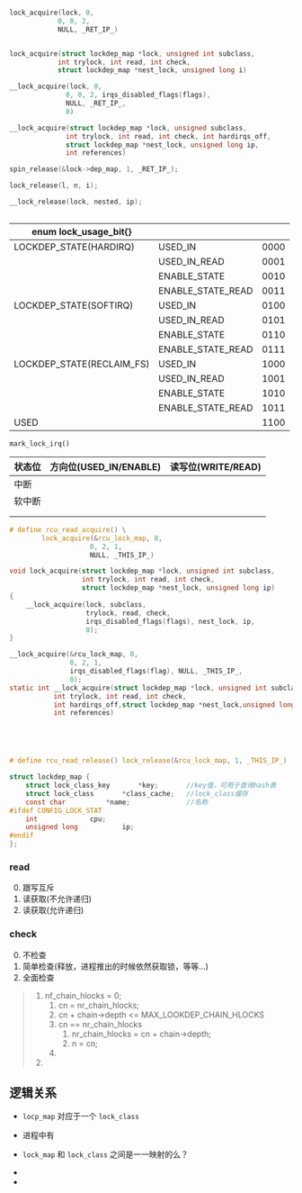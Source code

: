 ```c

lock_acquire(lock, 0,
            0, 0, 2,
            NULL, _RET_IP_)


lock_acquire(struct lockdep_map *lock, unsigned int subclass,
            int trylock, int read, int check,
            struct lockdep_map *nest_lock, unsigned long i)

__lock_acquire(lock, 0,
              0, 0, 2, irqs_disabled_flags(flags),
              NULL, _RET_IP_,
              0)

__lock_acquire(struct lockdep_map *lock, unsigned subclass,
              int trylock, int read, int check, int hardirqs_off,
              struct lockdep_map *nest_lock, unsigned long ip,
              int references)
```



```c
spin_release(&lock->dep_map, 1, _RET_IP_);

lock_release(l, n, i);

__lock_release(lock, nested, ip);



```





| enum lock_usage_bit{}     |                   |      |
| ------------------------- | ----------------- | ---- |
| LOCKDEP_STATE(HARDIRQ)    | USED_IN           | 0000 |
|                           | USED_IN_READ      | 0001 |
|                           | ENABLE_STATE      | 0010 |
|                           | ENABLE_STATE_READ | 0011 |
| LOCKDEP_STATE(SOFTIRQ)    | USED_IN           | 0100 |
|                           | USED_IN_READ      | 0101 |
|                           | ENABLE_STATE      | 0110 |
|                           | ENABLE_STATE_READ | 0111 |
| LOCKDEP_STATE(RECLAIM_FS) | USED_IN           | 1000 |
|                           | USED_IN_READ      | 1001 |
|                           | ENABLE_STATE      | 1010 |
|                           | ENABLE_STATE_READ | 1011 |
| USED                      |                   | 1100 |



`mark_lock_irq()` 





| 状态位 | 方向位(USED_IN/ENABLE) | 读写位(WRITE/READ) |
| ------ | ---------------------- | ------------------ |
| 中断   |                        |                    |
| 软中断 |                        |                    |
|        |                        |                    |
|        |                        |                    |





```c
# define rcu_read_acquire() \
		lock_acquire(&rcu_lock_map, 0,
					0, 2, 1,
					NULL, _THIS_IP_)

void lock_acquire(struct lockdep_map *lock, unsigned int subclass,
                  int trylock, int read, int check,
                  struct lockdep_map *nest_lock, unsigned long ip)
{
	__lock_acquire(lock, subclass,
                   trylock, read, check,
                   irqs_disabled_flags(flags), nest_lock, ip,
                   0);
}

__lock_acquire(&rcu_lock_map, 0,
               0, 2, 1,
               irqs_disabled_flags(flag), NULL, _THIS_IP_,
               0);
static int __lock_acquire(struct lockdep_map *lock, unsigned int subclass,
		   int trylock, int read, int check,
           int hardirqs_off,struct lockdep_map *nest_lock,unsigned long ip,
		   int references)





# define rcu_read_release()	lock_release(&rcu_lock_map, 1, _THIS_IP_)
```





```c
struct lockdep_map {
	struct lock_class_key		*key;		//key值，可用于查询hash表
	struct lock_class		*class_cache;	//lock_class缓存
	const char			*name;				//名称
#ifdef CONFIG_LOCK_STAT
	int				cpu;
	unsigned long			ip;
#endif
};

```



### read 

0. 跟写互斥
1. 读获取(不允许递归)
2. 读获取(允许递归)

### check

0. 不检查
1. 简单检查(释放，进程推出的时候依然获取锁，等等...)
2. 全面检查



> 1. nf_chain_hlocks = 0;
>    1. cn = nr_chain_hlocks;
>    2. cn + chain->depth <= MAX_LOOKDEP_CHAIN_HLOCKS
>    3. cn == nr_chain_hlocks
>       1. nr_chain_hlocks = cn + chain->depth;
>       2. n = cn;
>    4. 
> 2. 









## 逻辑关系

* `locp_map` 对应于一个 `lock_class` 
* 进程中有





* `lock_map` 和 `lock_class` 之间是一一映射的么？
* 
* 
